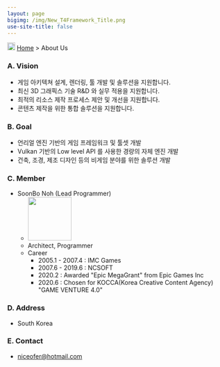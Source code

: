 ```yaml
---
layout: page
bigimg: /img/New_T4Framework_Title.png
use-site-title: false
---
```

<img src="https://t4framework.com/img/Folders2.png" width="18px" height="18px"> [Home](https://t4framework.com/index) > About Us

### A. Vision

- 게임 아키텍쳐 설계, 렌더링, 툴 개발 및 솔루션을 지원합니다.
- 최신 3D 그래픽스 기술 R&D 와 실무 적용을 지원합니다.
- 최적의 리소스 제작 프로세스 제안 및 개선을 지원합니다.
- 콘텐츠 제작을 위한 통합 솔루션을 지원합니다.

### B. Goal

- 언리얼 엔진 기반의 게임 프레임워크 및 툴셋 개발
- Vulkan 기반의 Low level API 를 사용한 경량의 자체 엔진 개발
- 건축, 조경, 제조 디자인 등의 비게임 분야를 위한 솔루션 개발

### C. Member

- SoonBo Noh (Lead Programmer)
  - <img src="https://t4framework.com/img/NohSoonBo.png" width="100px" height="100px">
  - Architect, Programmer
  - Career
    - 2005.1 - 2007.4 : IMC Games
    - 2007.6 - 2019.6 : NCSOFT
    - 2020.2 : Awarded "Epic MegaGrant" from Epic Games Inc
    - 2020.6 : Chosen for KOCCA(Korea Creative Content Agency) "GAME VENTURE 4.0"

### D. Address

- South Korea

### E. Contact

- <niceofer@hotmail.com>
